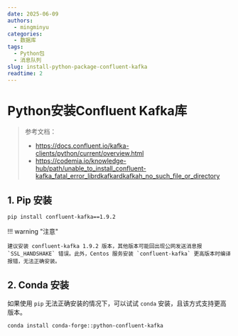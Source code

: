 ```yaml
---
date: 2025-06-09
authors:
  - mingminyu
categories:
  - 数据库
tags:
  - Python包
  - 消息队列
slug: install-python-package-confluent-kafka
readtime: 2
---
```


# Python安装Confluent Kafka库

> 参考文档：
> - https://docs.confluent.io/kafka-clients/python/current/overview.html
> - https://codemia.io/knowledge-hub/path/unable_to_install_confluent-kafka_fatal_error_librdkafkardkafkah_no_such_file_or_directory

## 1. Pip 安装

```bash
pip install confluent-kafka==1.9.2
```

!!! warning "注意"

    建议安装 confluent-kafka 1.9.2 版本，其他版本可能回出现公网发送消息报 `SSL_HANDSHAKE` 错误。此外，Centos 服务安装 `confluent-kafka` 更高版本时编译报错，无法正确安装。

## 2. Conda 安装

如果使用 `pip` 无法正确安装的情况下，可以试试 `conda` 安装，且该方式支持更高版本。

```bash
conda install conda-forge::python-confluent-kafka
```
